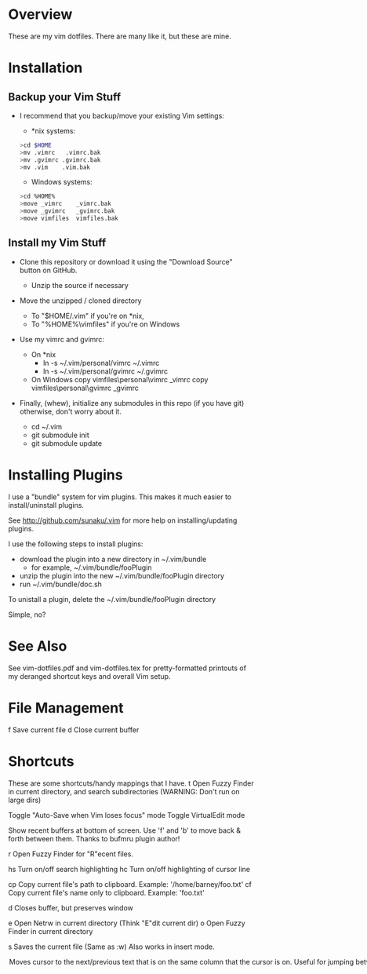
# Overview

These are my vim dotfiles.  There are many like it, but these are mine.

# Installation

## Backup your Vim Stuff

  - I recommend that you backup/move your existing Vim settings:
    - *nix systems:

    ```bash
    >cd $HOME
    >mv .vimrc   .vimrc.bak
    >mv .gvimrc .gvimrc.bak
    >mv .vim    .vim.bak
    ```

    - Windows systems:

    ```bash
    >cd %HOME%
    >move _vimrc    _vimrc.bak
    >move _gvimrc   _gvimrc.bak
    >move vimfiles  vimfiles.bak
    ```

## Install my Vim Stuff

  - Clone this repository or download it using the "Download Source" button on GitHub.
    - Unzip the source if necessary
  - Move the unzipped / cloned directory 
    - To "$HOME/.vim" if you're on *nix, 
    - To "%HOME%\vimfiles" if you're on Windows
  - Use my vimrc and gvimrc:
    - On *nix
      - ln -s ~/.vim/personal/vimrc ~/.vimrc
      - ln -s ~/.vim/personal/gvimrc ~/.gvimrc
    - On Windows
      copy vimfiles\personal\vimrc _vimrc
      copy vimfiles\personal\gvimrc _gvimrc

  - Finally, (whew), initialize any submodules in this repo (if you have git)
    otherwise, don't worry about it.
    - cd ~/.vim
    - git submodule init
    - git submodule update


# Installing Plugins

I use a "bundle" system for vim plugins.  This makes it much
easier to install/uninstall plugins.

See http://github.com/sunaku/.vim for more help on installing/updating plugins.

I use the following steps to install plugins:

  - download the plugin into a new directory in ~/.vim/bundle
    - for example, ~/.vim/bundle/fooPlugin
  - unzip the plugin into the new ~/.vim/bundle/fooPlugin directory
  - run ~/.vim/bundle/doc.sh

To unistall a plugin, delete the ~/.vim/bundle/fooPlugin directory

Simple, no?

# See Also

See vim-dotfiles.pdf and vim-dotfiles.tex for pretty-formatted
printouts of my deranged shortcut keys and overall Vim setup.


# File Management

 <leader>f     Save current file
 <leader>d     Close current buffer

# Shortcuts

These are some shortcuts/handy mappings that I have.
<leader>t  Open Fuzzy Finder in current directory, and search
           subdirectories (WARNING: Don't run on large dirs)

<F6>       Toggle "Auto-Save when Vim loses focus" mode
<F10>      Toggle VirtualEdit mode

<Space>    Show recent buffers at bottom of screen.
           Use 'f' and 'b' to move back & forth between them.
           Thanks to bufmru plugin author!

<leader>r  Open Fuzzy Finder for "R"ecent files.

<leader>hs Turn on/off search highlighting
<leader>hc Turn on/off highlighting of cursor line

<leader>cp Copy current file's path to clipboard.  Example: '/home/barney/foo.txt'
<leader>cf Copy current file's name only to clipboard.  Example: 'foo.txt'

<leader>d
<F4>       Closes buffer, but preserves window

<leader>e  Open Netrw in current directory (Think "E"dit current dir)
<leader>o  Open Fuzzy Finder in current directory

<leader>s
<Cmd-S>    Saves the current file (Same as :w)
           Also works in insert mode.

<Option Up/Down>
<Alt Up/Down>
            Moves cursor to the next/previous text that is on the same column
            that the cursor is on.  Useful for jumping between if / then and
            function definitions

<Tab>       Complete search, OR uses Vimsnippets plugin :-)

<leader>f   Interactive search.  Prompts for search, then lists occurrences,
            and lets you select which one you want to jump to.

<leader>*   list occurrences of word under cursor
            (Think "*")

<F2>        Open BufExplorer to see list of open buffers
            Uses modified version of BufExplorer.
            Press 'w' to open buffer in a new split window

<F9>        Open 'qbuf' menu, yet another buffer manager

<F1>        Open Netrw (vim's file browser) in the current directory
            of the file that you're viewing.

            Handy netrw commands:

            mf - Mark the file that the cursor is on
            me - Open all marked files

            - (dash) Go up one directory
            u Go to previous directory

            i Display more/less information about files
            s Sort files differently
            r reverse sort

<leader>id  Inserts the current date in MM/DD/YYYY format
<leader>nw  Same as above, except with the weekday after it. ex: 12/01/2009 - Saturday
<leader>it  Inserts the current date in MM/DD/YYYY format, followed by the time

# XML Tidy

<leader>xc  Check XML syntax using tidy.  Requires tidy to be installed
<leader>xx  Check XML syntax, and if good, replace existing file
            with output from tidy

# Window Navigation / Management

 Ctrl K     Move cursor up one window
 Ctrl J     Move cursor down one window
 Ctrl L     Move cursor right one window
 Ctrl H     Move cursor left one window

 <leader>1  Close all windows except current one
 <leader>2  Split window
 <leader>3  Split window vertically

 <leader>0  Close current window
 <leader>w  Close current window

 <leader>m         "Maximize" the current window (Really it only opens it in a new Tab)
 <Ctrl-W Ctrl+O>   Maximize the current window in the current tab.  Press <Ctrl+W Ctrl+O> again
                  to restore the windows to their previous state

# NERD Commenter

 <leader>ci      Comment / Uncomment line(s)
 <leader>cu      UN-comment line(s)
 <leader>cl      Comment lines

# Source Control

(From VCSCommand.vim)

 <leader>nvc     Commit current file
 <leader>nvd     Diff current file w/repository version
 <leader>nvv     VimDiff current file w/repository version

# Find Files

 <leader>sf
 or
 :Rgrep          Recursive grep that finds stuff in subfolders
 <C-Down>        Go to next search result (:cn)
 <C-Up>          Go to previous search result (:cp)


# Color Schemes
http://stackoverflow.com/questions/524585/what-is-your-favorite-colorscheme-for-programming-in-vim

Favorite color schemes (to sample the scheme, put cursor on the line and type
"ayy@a")

:colo moria
:colo wombat
:colo vividchalk
:colo skittles_dark
:colo vibrantink
:colo slate


New Color Schemes:
:colo molokai
:colo darkburn
:colo darkZ

# Less Used

<C-N>   Go to next buffer (:bn)
<C-P>   Go to previous buffer (:bn)

# Plugins

Tried these plugins:

  - closetag.vim
  - that one html filetype plugin that I erased
